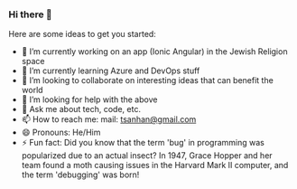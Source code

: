 ### Hi there 👋


Here are some ideas to get you started:

- 🔭 I’m currently working on an app (Ionic Angular) in the Jewish Religion space
- 🌱 I’m currently learning Azure and DevOps stuff
- 👯 I’m looking to collaborate on interesting ideas that can benefit the world
- 🤔 I’m looking for help with the above
- 💬 Ask me about tech, code, etc.
- 📫 How to reach me: mail: tsanhan@gmail.com
- 😄 Pronouns: He/Him
- ⚡ Fun fact: Did you know that the term 'bug' in programming was popularized due to an actual insect? In 1947, Grace Hopper and her team found a moth causing issues in the Harvard Mark II computer, and the term 'debugging' was born!

